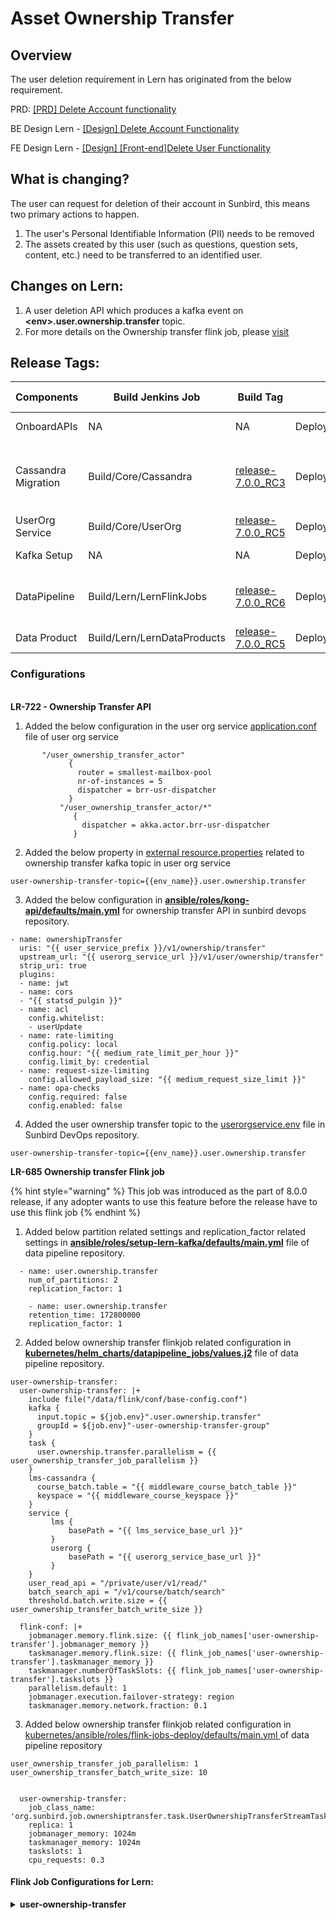 # Asset Ownership Transfer

## **Overview**

The user deletion requirement in Lern has originated from the below requirement.

PRD: [\[PRD\] Delete Account functionality](https://project-sunbird.atlassian.net/wiki/spaces/SBDES/pages/3351969808)

BE Design Lern - [\[Design\] Delete Account Functionality](https://project-sunbird.atlassian.net/wiki/spaces/SBDES/pages/3354492949)

FE Design Lern - [\[Design\] \[Front-end\]Delete User Functionality](https://project-sunbird.atlassian.net/wiki/spaces/SUN/pages/3359146039)

## What is changing? <a href="#what-is-changing" id="what-is-changing"></a>

The user can request for deletion of their account in Sunbird, this means two primary actions to happen.

1. The user's Personal Identifiable Information (PII) needs to be removed
2. The assets created by this user (such as questions, question sets, content, etc.) need to be transferred to an identified user.

## Changes on Lern: <a href="#scope-for-inquiry" id="scope-for-inquiry"></a>

1. A user deletion API which produces a kafka event on **\<env>.user.ownership.transfer** topic.
2. For more details on the Ownership transfer flink job, please [visit](https://lern.sunbird.org/use/developer-guide/user-and-org-service/userorg-flink-job/ownership-transfer-flink-job)

## **Release Tags:**

<table data-full-width="false"><thead><tr><th width="166">Components</th><th width="167">Build Jenkins Job</th><th width="140">Build Tag</th><th width="192">Deploy Jenkins Job</th><th width="137">Deploy Tag</th><th width="197">Comment</th></tr></thead><tbody><tr><td>OnboardAPIs</td><td>NA</td><td>NA</td><td>Deploy/Kubernetes/OnboardAPIs</td><td><a href="https://github.com/project-sunbird/sunbird-devops/tree/release-7.0.0">release-7.0.0</a></td><td>To onboard the delete user API</td></tr><tr><td>Cassandra Migration</td><td>Build/Core/Cassandra</td><td><a href="https://github.com/Sunbird-Lern/sunbird-utils/tree/release-7.0.0_RC3">release-7.0.0_RC3</a></td><td>Deploy/Kubernetes/Cassandra</td><td><a href="https://github.com/project-sunbird/sunbird-devops/tree/release-7.0.0">release-7.0.0</a></td><td><p>Select the <strong>sunbird</strong> in <strong>cassandra_keyspace_to_migrate</strong> while deploying</p><p>script_repo_branch_or_tag: release-7.0.0_RC3</p></td></tr><tr><td>UserOrg Service</td><td>Build/Core/UserOrg</td><td><a href="https://github.com/Sunbird-Lern/userorg-service/tree/release-7.0.0_RC5">release-7.0.0_RC5</a></td><td>Deploy/Kubernetes/UserOrg</td><td><a href="https://github.com/project-sunbird/sunbird-devops/tree/release-7.0.0">release-7.0.0</a></td><td></td></tr><tr><td>Kafka Setup</td><td>NA</td><td>NA</td><td>Deploy/Lern/KafkaSetup</td><td><a href="https://github.com/Sunbird-Lern/data-pipeline/tree/release-7.0.0_RC6">release-7.0.0_RC6</a></td><td></td></tr><tr><td>DataPipeline</td><td>Build/Lern/LernFlinkJobs</td><td><a href="https://github.com/Sunbird-Lern/data-pipeline/tree/release-7.0.0_RC6">release-7.0.0_RC6</a></td><td>Deploy/Lern/LernFlinkJobs</td><td><a href="https://github.com/Sunbird-Lern/data-pipeline/tree/release-7.0.0_RC6">release-7.0.0_RC6</a></td><td>Define the <em><strong>core_vault_sunbird_keycloak_user_federation_provider_id</strong></em> in Lern inventory secret. Add <strong>user-deletion-cleanup</strong> and <strong>ml-user-delete</strong> into job list and deploy it.</td></tr><tr><td>Data Product</td><td>Build/Lern/LernDataProducts</td><td><a href="https://github.com/Sunbird-Lern/data-products/tree/release-7.0.0_RC5">release-7.0.0_RC5</a></td><td>Deploy/Lern/LernDataProducts</td><td><a href="https://github.com/Sunbird-Lern/data-products/tree/release-7.0.0_RC5">release-7.0.0_RC5</a></td><td></td></tr></tbody></table>

### Configurations

\
**LR-722 - Ownership Transfer API**

1. Added the below configuration in the user org service [application.conf ](https://github.com/Sunbird-Lern/userorg-service/blob/9b9ba14f38d8ed26e3e4d4a94bfad7b148c01cf3/controller/conf/application.conf#L118)file of user org service

```properties
       "/user_ownership_transfer_actor"
             {
               router = smallest-mailbox-pool
               nr-of-instances = 5
               dispatcher = brr-usr-dispatcher
             }
           "/user_ownership_transfer_actor/*"
              {
                dispatcher = akka.actor.brr-usr-dispatcher
              }
```

2. Added the below property in [external resource.properties](https://github.com/Sunbird-Lern/userorg-service/blob/9b9ba14f38d8ed26e3e4d4a94bfad7b148c01cf3/core/platform-common/src/main/resources/externalresource.properties#L112)  related to ownership transfer kafka topic in user org service

```properties
user-ownership-transfer-topic={{env_name}}.user.ownership.transfer
```

3. Added the below configuration in [**ansible/roles/kong-api/defaults/main.yml**](https://github.com/project-sunbird/sunbird-devops/pull/3969/files#diff-0ee5a2ff6501d6e8fc33eff9ad8844f490abfcae4f10597790399ced589484d5) for ownership transfer API in sunbird devops repository.

```properties
- name: ownershipTransfer
  uris: "{{ user_service_prefix }}/v1/ownership/transfer"
  upstream_url: "{{ userorg_service_url }}/v1/user/ownership/transfer"
  strip_uri: true
  plugins:
  - name: jwt
  - name: cors
  - "{{ statsd_pulgin }}"
  - name: acl
    config.whitelist:
    - userUpdate
  - name: rate-limiting
    config.policy: local
    config.hour: "{{ medium_rate_limit_per_hour }}"
    config.limit_by: credential
  - name: request-size-limiting
    config.allowed_payload_size: "{{ medium_request_size_limit }}"
  - name: opa-checks
    config.required: false
    config.enabled: false
```

4. Added the user ownership transfer topic to the [userorgservice.env](https://github.com/project-sunbird/sunbird-devops/pull/3969/files#diff-a3b1fa3f7ba85e038caa90e6dd9cd445b9fc7241ddff502767adc8c21377bc77) file in Sunbird DevOps repository.

```properties
user-ownership-transfer-topic={{env_name}}.user.ownership.transfer
```

**LR-685 Ownership transfer Flink job**

{% hint style="warning" %}
This job was introduced as the part of 8.0.0 release, if any adopter wants to use this feature before the release have to use this flink job
{% endhint %}

1. Added below partition related settings and replication\_factor related settings in [**ansible/roles/setup-lern-kafka/defaults/main.yml**](https://github.com/AmiableAnil/lern-data-pipeline/blob/0a106fa18133c715d0cd5cf311491f172bfb76b4/ansible/roles/setup-lern-kafka/defaults/main.yml#L66) file of data pipeline repository.

```properties
  - name: user.ownership.transfer
    num_of_partitions: 2
    replication_factor: 1
    
    - name: user.ownership.transfer
    retention_time: 172800000
    replication_factor: 1
```

2. Added below ownership transfer flinkjob related configuration in [**kubernetes/helm\_charts/datapipeline\_jobs/values.j2**](https://github.com/BharathwajShankar/data-pipeline/blob/b7798dcc482b7bcd12040181e997b78c0ad256f5/kubernetes/helm\_charts/datapipeline\_jobs/values.j2#L713) file of data pipeline repository.

```properties
user-ownership-transfer:
  user-ownership-transfer: |+
    include file("/data/flink/conf/base-config.conf")
    kafka {
      input.topic = ${job.env}".user.ownership.transfer"
      groupId = ${job.env}"-user-ownership-transfer-group"
    }
    task {
      user.ownership.transfer.parallelism = {{ user_ownership_transfer_job_parallelism }}
    }
    lms-cassandra {
      course_batch.table = "{{ middleware_course_batch_table }}"
      keyspace = "{{ middleware_course_keyspace }}"
    }
    service {
         lms {
             basePath = "{{ lms_service_base_url }}"
         }
         userorg {
             basePath = "{{ userorg_service_base_url }}"
         }
    }
    user_read_api = "/private/user/v1/read/"
    batch_search_api = "/v1/course/batch/search"
    threshold.batch.write.size = {{ user_ownership_transfer_batch_write_size }}

  flink-conf: |+
    jobmanager.memory.flink.size: {{ flink_job_names['user-ownership-transfer'].jobmanager_memory }}
    taskmanager.memory.flink.size: {{ flink_job_names['user-ownership-transfer'].taskmanager_memory }}
    taskmanager.numberOfTaskSlots: {{ flink_job_names['user-ownership-transfer'].taskslots }}
    parallelism.default: 1
    jobmanager.execution.failover-strategy: region
    taskmanager.memory.network.fraction: 0.1
```

3. Added below ownership transfer flinkjob related configuration in[ kubernetes/ansible/roles/flink-jobs-deploy/defaults/main.yml ](https://github.com/BharathwajShankar/data-pipeline/blob/b7798dcc482b7bcd12040181e997b78c0ad256f5/kubernetes/ansible/roles/flink-jobs-deploy/defaults/main.yml#L248)of data pipeline repository

```properties
user_ownership_transfer_job_parallelism: 1
user_ownership_transfer_batch_write_size: 10


  user-ownership-transfer:
    job_class_name: 'org.sunbird.job.ownershiptransfer.task.UserOwnershipTransferStreamTask'
    replica: 1
    jobmanager_memory: 1024m
    taskmanager_memory: 1024m
    taskslots: 1
    cpu_requests: 0.3
```

#### Flink Job Configurations for Lern: <a href="#flink-job-configurations-for-lern" id="flink-job-configurations-for-lern"></a>

<details>

<summary><strong>user-ownership-transfer</strong></summary>

Flink **build** Jenkins job name: **/**[**Build/job/Lern/job/FlinkJobs**](http://10.20.0.14:8080/jenkins/job/Build/job/Lern/job/LernFlinkJobs/)

Flink **deploy** Jenkins job name:

[**/Deploy/job/\<environment>/job/Lern/job/FlinkJobs/user-ownership-transfer**](http://10.20.0.14:8080/jenkins/job/Deploy/job/dev/job/Lern/job/LernFlinkJobs/build?delay=0sec)

</details>
